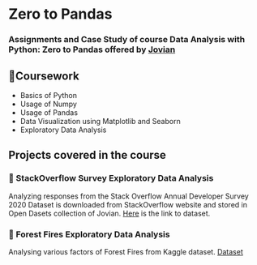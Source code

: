 # Zero to Pandas

### Assignments and Case Study of course Data Analysis with Python: Zero to Pandas offered by [Jovian](https://www.jovian.ai)

## 📍Coursework 

* Basics of Python
* Usage of Numpy 
* Usage of Pandas
* Data Visualization using Matplotlib and Seaborn
* Exploratory Data Analysis 

## Projects covered in the course

### 📍 StackOverflow Survey Exploratory Data Analysis

Analyzing responses from the Stack Overflow Annual Developer Survey 2020
Dataset is downloaded from StackOverflow website and stored in Open Dasets collection of Jovian. [Here](https://raw.githubusercontent.com/JovianML/opendatasets/master/data/stackoverflow-developer-survey-2020/survey_results_public.csv) is the link to dataset.

### 📍 Forest Fires Exploratory Data Analysis

Analysing various factors of Forest Fires from Kaggle dataset.
[Dataset](https://www.kaggle.com/elikplim/forest-fires-data-set)
